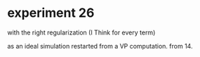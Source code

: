 # experiment 26

with the right regularization (I Think for every term)

as an ideal simulation restarted from a VP computation. from 14. 



